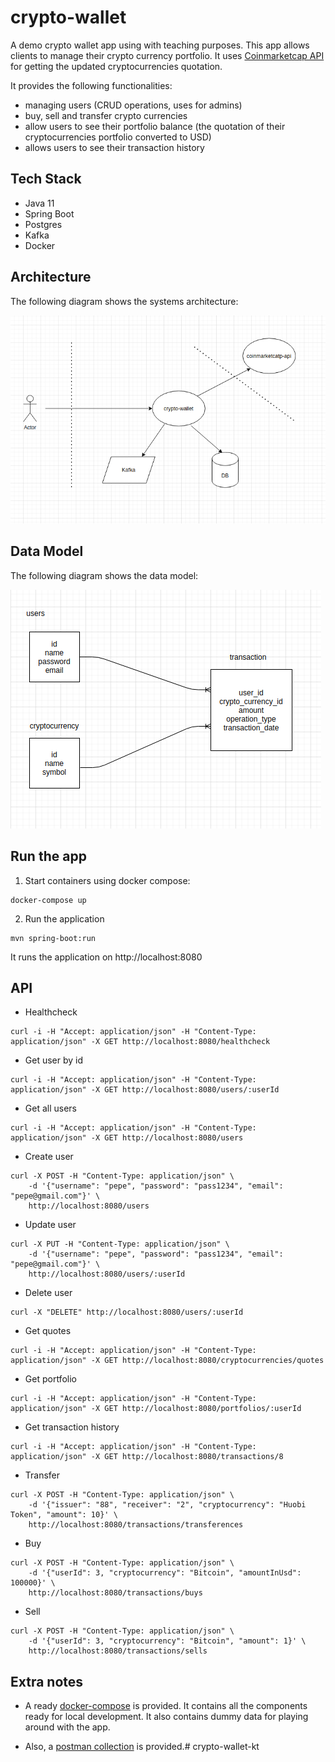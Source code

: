 # crypto-wallet

A demo crypto wallet app using with teaching purposes. This app allows clients to manage their crypto currency portfolio. It uses [Coinmarketcap API](https://coinmarketcap.com/api/) for getting the updated cryptocurrencies quotation.

It provides the following functionalities:

* managing users (CRUD operations, uses for admins)
* buy, sell and transfer crypto currencies
* allow users to see their portfolio balance (the quotation of their cryptocurrencies portfolio converted to USD)
* allows users to see their transaction history

## Tech Stack

* Java 11
* Spring Boot
* Postgres
* Kafka
* Docker

## Architecture

The following diagram shows the systems architecture:

![Alt text](diagrams/cw-architecture.png?raw=true "Architecture") 

## Data Model

The following diagram shows the data model:

![Alt text](diagrams/cw-data-model.png?raw=true "Title") 

## Run the app

1. Start containers using docker compose:

```
docker-compose up
```

2. Run the application

```
mvn spring-boot:run
```

It runs the application on http://localhost:8080

## API

* Healthcheck

```
curl -i -H "Accept: application/json" -H "Content-Type: application/json" -X GET http://localhost:8080/healthcheck
```

* Get user by id

```
curl -i -H "Accept: application/json" -H "Content-Type: application/json" -X GET http://localhost:8080/users/:userId
```

* Get all users

```
curl -i -H "Accept: application/json" -H "Content-Type: application/json" -X GET http://localhost:8080/users
```

* Create user

```
curl -X POST -H "Content-Type: application/json" \
    -d '{"username": "pepe", "password": "pass1234", "email": "pepe@gmail.com"}' \
    http://localhost:8080/users
```

* Update user

```
curl -X PUT -H "Content-Type: application/json" \
    -d '{"username": "pepe", "password": "pass1234", "email": "pepe@gmail.com"}' \
    http://localhost:8080/users/:userId
```

* Delete user

```
curl -X "DELETE" http://localhost:8080/users/:userId
```

* Get quotes

```
curl -i -H "Accept: application/json" -H "Content-Type: application/json" -X GET http://localhost:8080/cryptocurrencies/quotes
```

* Get portfolio

```
curl -i -H "Accept: application/json" -H "Content-Type: application/json" -X GET http://localhost:8080/portfolios/:userId
```

* Get transaction history

```
curl -i -H "Accept: application/json" -H "Content-Type: application/json" -X GET http://localhost:8080/transactions/8
```

* Transfer

```
curl -X POST -H "Content-Type: application/json" \
    -d '{"issuer": "88", "receiver": "2", "cryptocurrency": "Huobi Token", "amount": 10}' \
    http://localhost:8080/transactions/transferences
```

* Buy

```
curl -X POST -H "Content-Type: application/json" \
    -d '{"userId": 3, "cryptocurrency": "Bitcoin", "amountInUsd": 100000}' \
    http://localhost:8080/transactions/buys
```

* Sell

```
curl -X POST -H "Content-Type: application/json" \
    -d '{"userId": 3, "cryptocurrency": "Bitcoin", "amount": 1}' \
    http://localhost:8080/transactions/sells
```

## Extra notes

* A ready [docker-compose](docker-compose.yml) is provided. It contains all the components ready for local development. It also contains dummy data for playing around with the app.

* Also, a [postman collection](postman-collection/crypto.postman_collection.json) is provided.# crypto-wallet-kt
